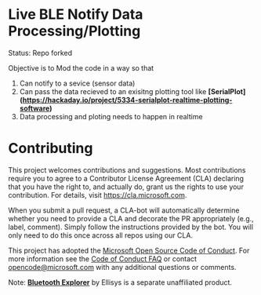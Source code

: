 # Live BLE Notify Data Processing/Plotting

Status: Repo forked

Objective is to Mod the code in a way so that

1) Can notify to a sevice (sensor data)
2) Can pass the data recieved to an exisitng plotting tool like **[SerialPlot] (https://hackaday.io/project/5334-serialplot-realtime-plotting-software)**
3) Data processing and ploting needs to happen in realtime

# Contributing

This project welcomes contributions and suggestions.  Most contributions require you to agree to a
Contributor License Agreement (CLA) declaring that you have the right to, and actually do, grant us
the rights to use your contribution. For details, visit https://cla.microsoft.com.

When you submit a pull request, a CLA-bot will automatically determine whether you need to provide
a CLA and decorate the PR appropriately (e.g., label, comment). Simply follow the instructions
provided by the bot. You will only need to do this once across all repos using our CLA.

This project has adopted the [Microsoft Open Source Code of Conduct](https://opensource.microsoft.com/codeofconduct/).
For more information see the [Code of Conduct FAQ](https://opensource.microsoft.com/codeofconduct/faq/) or
contact [opencode@microsoft.com](mailto:opencode@microsoft.com) with any additional questions or comments.

Note: **[Bluetooth Explorer](https://www.ellisys.com/products/bex400)** by Ellisys is a separate unaffiliated product.
